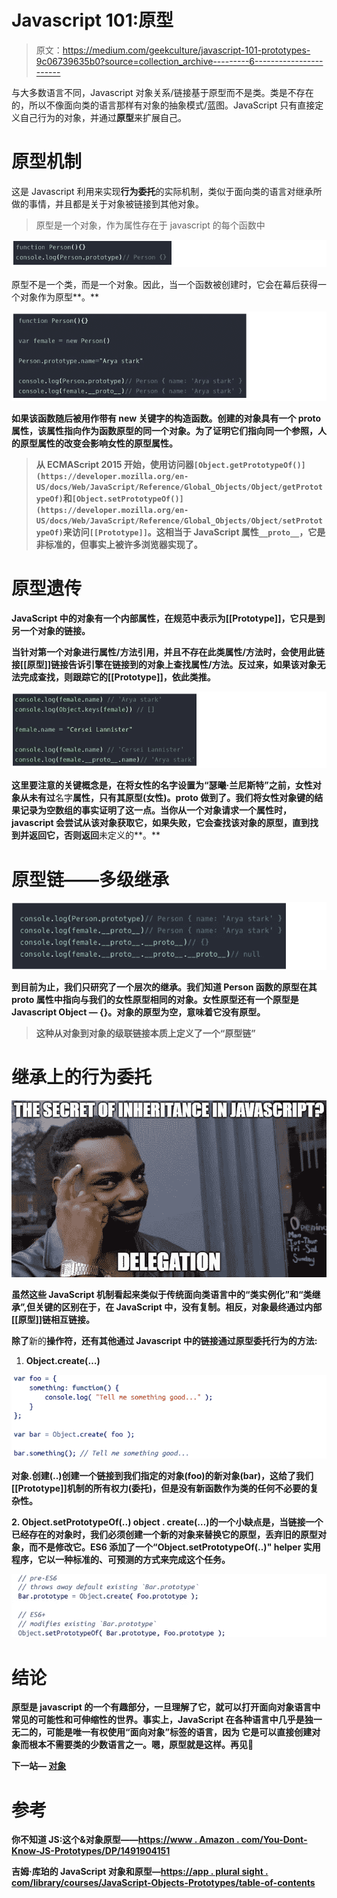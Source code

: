 # Javascript 101:原型

> 原文：<https://medium.com/geekculture/javascript-101-prototypes-9c06739635b0?source=collection_archive---------6----------------------->

与大多数语言不同，Javascript 对象关系/链接基于原型而不是类。类是不存在的，所以不像面向类的语言那样有对象的抽象模式/蓝图。JavaScript 只有直接定义自己行为的对象，并通过**原型**来扩展自己。

# 原型机制

这是 Javascript 利用来实现**行为委托**的实际机制，类似于面向类的语言对继承所做的事情，并且都是关于对象被链接到其他对象。

> 原型是一个对象，作为属性存在于 javascript 的每个函数中

![](img/a87f1be8f261701843e2943c13302e61.png)

原型不是一个类，而是一个对象。因此，当一个函数被创建时，它会在幕后获得一个对象作为原型**。**

**![](img/e90d56affb3cf2ceec8372a9b1a7e8a6.png)**

**如果该函数随后被用作带有 new 关键字的构造函数。创建的对象具有一个 **__proto__** 属性，该属性指向作为函数原型的同一个对象。为了证明它们指向同一个参照，人的原型属性的改变会影响女性的原型属性。**

> **从 ECMAScript 2015 开始，使用访问器`[Object.getPrototypeOf()](https://developer.mozilla.org/en-US/docs/Web/JavaScript/Reference/Global_Objects/Object/getPrototypeOf)`和`[Object.setPrototypeOf()](https://developer.mozilla.org/en-US/docs/Web/JavaScript/Reference/Global_Objects/Object/setPrototypeOf)`来访问`[[Prototype]]`。这相当于 JavaScript 属性`__proto__`，它是非标准的，但事实上被许多浏览器实现了。**

# **原型遗传**

**JavaScript 中的对象有一个内部属性，在规范中表示为[[Prototype]]，它只是到另一个对象的链接。**

**当针对第一个对象进行属性/方法引用，并且不存在此类属性/方法时，会使用此链接[[原型]]链接告诉引擎在链接到的对象上查找属性/方法。反过来，如果该对象无法完成查找，则跟踪它的[[Prototype]]，依此类推。**

**![](img/92bd4ff3e9c7b1dcbafd0723df38f82c.png)**

**这里要注意的关键概念是，在将女性的名字设置为“瑟曦·兰尼斯特”之前，女性对象从未有过**名字**属性，只有其原型(**女性)。__proto__** 做到了。我们将女性对象键的结果记录为空数组的事实证明了这一点。当你从一个对象请求一个属性时，javascript 会尝试从该对象获取它，如果失败，它会查找该对象的原型，直到找到并返回它，否则返回**未定义的**。**

# **原型链——多级继承**

**![](img/34038a13202fa62b7d63b59f11400bec.png)**

**到目前为止，我们只研究了一个层次的继承。我们知道 Person 函数的原型在其 __proto__ 属性中指向与我们的女性原型相同的对象。女性原型还有一个原型是 Javascript Object — {}。对象的原型为空，意味着它没有原型。**

> **这种从对象到对象的级联链接本质上定义了一个“原型链”**

# **继承上的行为委托**

**![](img/8cf3b8f7edc4931e9d2fa20c65602506.png)**

**虽然这些 JavaScript 机制看起来类似于传统面向类语言中的“类实例化”和“类继承”,但关键的区别在于，在 JavaScript 中，**没有复制**。相反，对象最终通过内部[[原型]]链相互链接。**

**除了**新的**操作符，还有其他通过 Javascript 中的链接通过原型委托行为的方法:**

1.  ****Object.create(…)****

**![](img/052ab87c36117b9711542329c0d4f092.png)**

**对象.创建(..)创建一个链接到我们指定的对象(foo)的新对象(bar)，这给了我们[[Prototype]]机制的所有权力(委托)，但是没有新函数作为类的任何不必要的复杂性。**

**2. **Object.setPrototypeOf(..)** object . create(…)的一个小缺点是，当链接一个已经存在的对象时，我们必须创建一个新的对象来替换它的原型，丢弃旧的原型对象，而不是修改它。ES6 添加了一个“Object.setPrototypeOf(..)" helper 实用程序，它以一种标准的、可预测的方式来完成这个任务。**

**![](img/655f347b550ce97b1d85c7c1d638e029.png)**

# **结论**

**原型是 javascript 的一个有趣部分，一旦理解了它，就可以打开面向对象语言中常见的可能性和可伸缩性的世界。事实上，JavaScript 在各种语言中几乎是独一无二的，可能是唯一有权使用“面向对象”标签的语言，因为
它是可以直接创建对象而根本不需要类的少数语言之一。嗯，原型就是这样。再见👋**

**下一站— [对象](/geekculture/javascript-101-objects-1d071851a01a)**

# **参考**

****你不知道 JS:这个&对象原型**——[https://www . Amazon . com/You-Dont-Know-JS-Prototypes/DP/1491904151](https://www.amazon.com/You-Dont-Know-JS-Prototypes/dp/1491904151)**

****吉姆·库珀的 JavaScript 对象和原型**—[https://app . plural sight . com/library/courses/JavaScript-Objects-Prototypes/table-of-contents](https://app.pluralsight.com/library/courses/javascript-objects-prototypes/table-of-contents)**